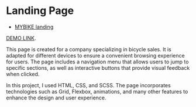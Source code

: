 # Landing Page

- [MYBIKE landing](https://www.figma.com/file/NZQAIydtHo5QkINyGLHNcq/BIKE-New-Version?node-id=0%3A1)

[DEMO LINK](https://tymchukmr.github.io/layout_landing-page/).

This page is created for a company specializing in bicycle sales. It is adapted for different devices to ensure a convenient browsing experience for users. The page includes a navigation menu that allows users to jump to specific sections, as well as interactive buttons that provide visual feedback when clicked.

In this project, I used HTML, CSS, and SCSS. The page incorporates technologies such as Grid, Flexbox, animations, and many other features to enhance the design and user experience.
